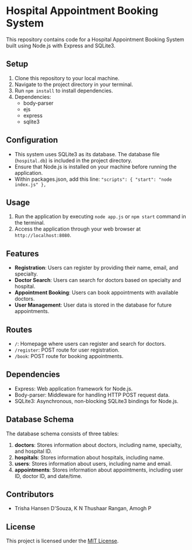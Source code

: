 # Hospital Appointment Booking System

This repository contains code for a Hospital Appointment Booking System built using Node.js with Express and SQLite3.

## Setup

1. Clone this repository to your local machine.
2. Navigate to the project directory in your terminal.
3. Run `npm install` to install dependencies.
4. Dependencies:
    - body-parser
    - ejs
    - express
    - sqlite3

## Configuration

- This system uses SQLite3 as its database. The database file (`hospital.db`) is included in the project directory.
- Ensure that Node.js is installed on your machine before running the application.
- Within packages.json, add this line:
    `"scripts": {
      "start": "node index.js"
    },`
## Usage

1. Run the application by executing `node app.js` or `npm start` command in the terminal.
2. Access the application through your web browser at `http://localhost:8080`.

## Features

- **Registration**: Users can register by providing their name, email, and specialty.
- **Doctor Search**: Users can search for doctors based on specialty and hospital.
- **Appointment Booking**: Users can book appointments with available doctors.
- **User Management**: User data is stored in the database for future appointments.

## Routes

- `/`: Homepage where users can register and search for doctors.
- `/register`: POST route for user registration.
- `/book`: POST route for booking appointments.

## Dependencies

- Express: Web application framework for Node.js.
- Body-parser: Middleware for handling HTTP POST request data.
- SQLite3: Asynchronous, non-blocking SQLite3 bindings for Node.js.

## Database Schema

The database schema consists of three tables:

1. **doctors**: Stores information about doctors, including name, specialty, and hospital ID.
2. **hospitals**: Stores information about hospitals, including name.
3. **users**: Stores information about users, including name and email.
4. **appointments**: Stores information about appointments, including user ID, doctor ID, and date/time.

## Contributors

- Trisha Hansen D'Souza, K N Thushaar Rangan, Amogh P

## License

This project is licensed under the [MIT License](LICENSE).